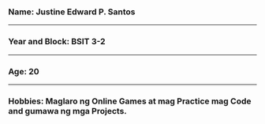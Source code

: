 ### Name: Justine Edward P. Santos
---
### Year and Block: BSIT 3-2
---
### Age: 20
---
### Hobbies: Maglaro ng Online Games at mag Practice mag Code and gumawa ng mga Projects.